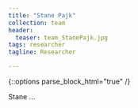 ```yaml
---
title: "Stane Pajk"
collection: team
header:
  teaser: team_StanePajk.jpg
tags: researcher
tagline: Researcher

---
```


{::options parse_block_html="true" /}

Stane ...

